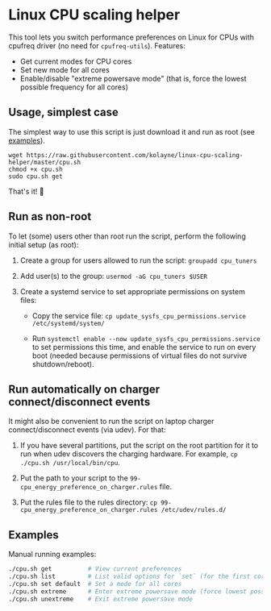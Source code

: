 # Linux CPU scaling helper

This tool lets you switch performance preferences on Linux for CPUs with cpufreq driver
(no need for `cpufreq-utils`). Features:

-   Get current modes for CPU cores
-   Set new mode for all cores
-   Enable/disable "extreme powersave mode" (that is, force the lowest possible frequency for all cores)

## Usage, simplest case

The simplest way to use this script is just download it and run as root (see [examples](#Examples)).

```
wget https://raw.githubusercontent.com/kolayne/linux-cpu-scaling-helper/master/cpu.sh
chmod +x cpu.sh
sudo cpu.sh get
```

That's it! :tada:

## Run as non-root

To let (some) users other than root run the script, perform the following initial setup (as root):

1.  Create a group for users allowed to run the script: `groupadd cpu_tuners`

2.  Add user(s) to the group: `usermod -aG cpu_tuners $USER`

3.  Create a systemd service to set appropriate permissions on system files:
    -   Copy the service file: `cp update_sysfs_cpu_permissions.service /etc/systemd/system/`
    
    -   Run `systemctl enable --now update_sysfs_cpu_permissions.service` to set permissions this time, and
       enable the service to run on every boot (needed because permissions of virtual files do not survive
       shutdown/reboot).

## Run automatically on charger connect/disconnect events

It might also be convenient to run the script on laptop charger connect/disconnect events (via udev).
For that:

1.  If you have several partitions, put the script on the root partition for it to run
    when udev discovers the charging hardware. For example, `cp ./cpu.sh /usr/local/bin/cpu`.

2.  Put the path to your script to the `99-cpu_energy_preference_on_charger.rules` file.

3.  Put the rules file to the rules directory:
    `cp 99-cpu_energy_preference_on_charger.rules /etc/udev/rules.d/`

## Examples

Manual running examples:
```bash
./cpu.sh get          # View current preferences
./cpu.sh list         # List valid options for `set` (for the first core)
./cpu.sh set default  # Set a mode for all cores
./cpu.sh extreme      # Enter extreme powersave mode (force lowest possible frequency)
./cpu.sh unextreme    # Exit extreme powersave mode
```

